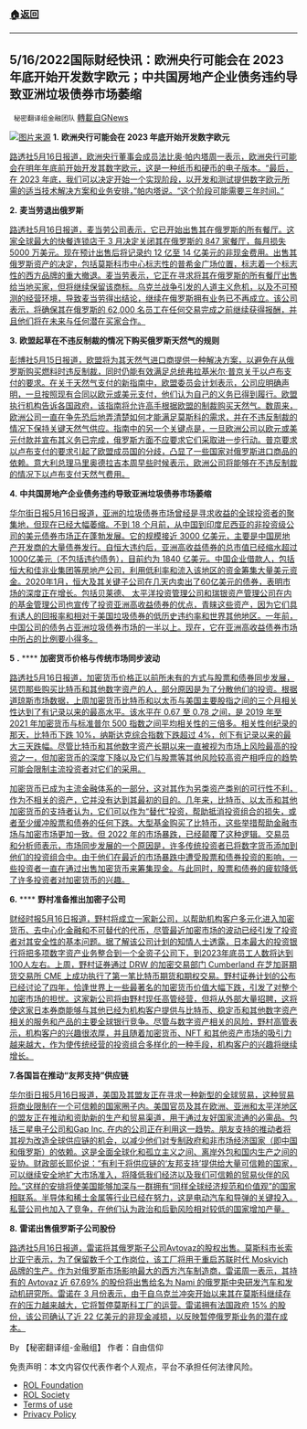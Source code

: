 ###  [:house:返回](README.md)
---


## 5/16/2022国际财经快讯：欧洲央行可能会在 2023 年底开始开发数字欧元；中共国房地产企业债务违约导致亚洲垃圾债券市场萎缩
` 秘密翻译组金融团队` [轉載自GNews](https://gnews.org/zh-hans/2540886/)

![](https://assets.gnews.org/wp-content/uploads/2022/05/图片1-172.png)[图片来源](https://www.reuters.com) 
**1.** **欧洲央行可能会在 2023 年底开始开发数字欧元**
 
[路透社5月16日报道，欧洲央行董事会成员法比奥·帕内塔周一表示，欧洲央行可能会在明年年底前开始开发其数字欧元，这是一种纸币和硬币的电子版本。“最后，在 2023 年底，我们可以决定开始一个实现阶段，以开发和测试提供数字欧元所需的适当技术解决方案和业务安排，”帕内塔说。“这个阶段可能需要三年时间。”](https://www.reuters.com/markets/europe/ecb-may-kick-off-development-digital-euro-by-end-2023-panetta-says-2022-05-16/)
 
**2.** **麦当劳退出俄罗斯**
 
[路透社5月16日报道，麦当劳公司表示，它已开始出售其在俄罗斯的所有餐厅。这家全球最大的快餐连锁店于 3 月决定关闭其在俄罗斯的 847 家餐厅，每月损失 5000 万美元。现在预计出售后将记录约 12 亿至 14 亿美元的非现金费用。出售其俄罗斯资产的决定，包括莫斯科市中心标志性的普希金广场位置，标志着一个标志性的西方品牌的重大撤退。麦当劳表示，它正在寻求将其在俄罗斯的所有餐厅出售给当地买家，但将继续保留该商标。乌克兰战争引发的人道主义危机，以及不可预测的经营环境，导致麦当劳得出结论，继续在俄罗斯拥有业务已不再成立。该公司表示，将确保其在俄罗斯的 62,000 名员工在任何交易完成之前继续获得报酬，并且他们将在未来与任何潜在买家合作。](https://www.reuters.com/business/mcdonalds-exit-russia-after-30-years-2022-05-16/)
 
**3.** **欧盟起草在不违反制裁的情况下购买俄罗斯天然气的规则**
 
[彭博社5月15日报道，欧盟将为其天然气进口商提供一种解决方案，以避免在从俄罗斯购买燃料时违反制裁，同时仍能有效满足总统弗拉基米尔·普京关于以卢布支付的要求。在关于天然气支付的新指南中，欧盟委员会计划表示，公司应明确声明，一旦按照现有合同以欧元或美元支付，他们认为自己的义务已得到履行。欧盟执行机构告诉各国政府，该指南将允许高手根据欧盟的制裁购买天然气。数周来，欧洲公司一直在争先恐后地弄清楚如何才能满足莫斯科的需求，并在不违反制裁的情况下保持关键天然气供应。指南中的另一个关键点是，一旦欧洲公司以欧元或美元付款并宣布其义务已完成，俄罗斯方面不应要求它们采取进一步行动。普京要求以卢布支付的要求引起了欧盟成员国的分歧，凸显了一些国家对俄罗斯进口商品的依赖。意大利总理马里奥德拉吉本周早些时候表示，欧洲公司将能够在不违反制裁的情况下以卢布支付天然气费用。](https://finance.yahoo.com/news/eu-drafts-plan-buying-russian-190617593.html)
 
**4.** **中共国房地产企业债务违约导致亚洲垃圾债券市场萎缩**
 
[华尔街日报5月16日报道，亚洲的垃圾债券市场曾经是寻求收益的全球投资者的聚集地，但现在已经大幅萎缩。不到 18 个月前，从中国到印度尼西亚的非投资级公司的美元债券市场正在蓬勃发展。它的规模接近 3000 亿美元，主要是中国房地产开发商的大量债券发行。自恒大违约后，亚洲高收益债券的总市值已经缩水超过1000亿美元（不包括违约债务），目前约为 1840 亿美元。中国企业借款人，包括恒大和佳兆业集团等房地产公司，利用低利率和流入该地区的资金筹集大量美元资金。2020年1月，恒大及其关键子公司在几天内卖出了60亿美元的债券，表明市场的深度正在增长。包括贝莱德、 太平洋投资管理公司和瑞银资产管理公司在内的基金管理公司也宣传了投资亚洲高收益债券的优点，青睐这些资产，因为它们具有诱人的回报率和相对于美国垃圾债券的低历史违约率和世界其他地区。一年前，中国公司的债务占亚洲垃圾债券市场的一半以上。现在，它在亚洲高收益债券市场中所占的比例要小得多。](https://www.wsj.com/articles/a-100-billion-comedown-soaring-defaults-shrink-asias-junk-bond-market-11652693402?mod=markets_lead_pos5)
 
**5** **.** **** **加密货币价格与传统市场同步波动**
 
[路透社5月16日报道，加密货币价格正以前所未有的方式与股票和债券同步发展，惩罚那些购买比特币和其他数字资产的人，部分原因是为了分散他们的投资。根据道琼斯市场数据，上周加密货币比特币和以太币与美国主要股指之间的三个月相关性达到了有记录以来的最高水平。该水平在 0.67 至 0.78 之间，是 2019 年至 2021 年加密货币与标准普尔 500 指数之间平均相关性的三倍多。相关性创纪录的那天，比特币下跌 10%，纳斯达克综合指数下跌超过 4%，创下有记录以来的最大三天跌幅。尽管比特币和其他数字资产长期以来一直被视为市场上风险最高的投资之一，但加密货币的深度下降以及它们与股票等其他风险较高资产相呼应的趋势可能会限制主流投资者对它们的采用。](https://www.wsj.com/articles/crypto-prices-move-in-tandem-with-traditional-markets-punishing-investors-11652655723?mod=markets_lead_pos4)
 
[加密货币已成为主流金融体系的一部分，这对其作为另类资产类别的可行性不利，作为不相关的资产，它并没有达到其最初的目的。几年来，比特币、以太币和其他加密货币的支持者认为，它们可以作为“替代”投资，帮助抵消投资组合的损失，或者至少缓冲股票和债券的任何下跌。大型基金购买了比特币，这些举措帮助金融市场与加密市场更加一致。但 2022 年的市场暴跌，已经颠覆了这种逻辑。交易员和分析师表示，市场同步发展的一个原因是，许多传统投资者已将数字货币添加到他们的投资组合中。由于他们在最近的市场暴跌中遭受股票和债券投资的影响，一些投资者一直在通过出售加密货币来筹集现金。与此同时，股票和债券的疲软降低了许多投资者对加密货币的兴趣。](https://www.wsj.com/articles/crypto-prices-move-in-tandem-with-traditional-markets-punishing-investors-11652655723?mod=markets_lead_pos4)
 
**6.** **** **野村准备推出加密子公司**
 
[财经时报5月16日报道，野村将成立一家新公司，以帮助机构客户多元化进入加密货币、去中心化金融和不可替代的代币，尽管最近加密市场的波动已经引发了投资者对其安全性的基本问题。据了解该公司计划的知情人士透露，日本最大的投资银行将把多项数字资产业务整合到一个全资子公司下，到2023年底员工人数将达到100人左右。上周，野村证券通过 DRW 的加密交易部门 Cumberland 在芝加哥期货交易所 CME 上成功执行了第一笔比特币期货和期权交易。野村证券计划的公布已经讨论了四年，恰逢世界上一些最著名的加密货币价值大幅下跌，引发了对整个加密市场的担忧。这家新公司将由野村现任高管经营，但将从外部大量招聘，这将使这家日本券商能够与其他已经为机构客户提供与比特币、稳定币和其他数字资产相关的服务和产品的主要全球银行竞争。尽管与数字资产相关的风险，野村高管表示，机构客户的兴趣很浓厚，并且随着加密货币、NFT 和其他资产市场的吸引力越来越大，作为使传统经营的投资组合多样化的一种手段，机构客户的兴趣将继续增长。](https://www.ft.com/content/04f5fb11-f635-45b0-a067-96756e01af19?ftcamp=traffic/partner/feed_headline/us_yahoo/auddev)
 
**7.各国旨在推动“友邦支持”供应链**
 
[华尔街日报5月16日报道，美国及其盟友正在寻求一种新型的全球贸易，这种贸易将商业限制在一个可信赖的国家圈子内。美国官员及其在欧洲、亚洲和太平洋地区的盟友正在推动和资助新的生产和贸易渠道，用于通过友好国家流通的必需品。包括三星电子公司和Gap Inc. 在内的公司正在利用这一趋势。朋友支持的推动者将其视为改造全球供应链的机会，以减少他们对专制政府和非市场经济国家（即中国和俄罗斯）的依赖。这是全面全球化和孤立主义之间、离岸外包和国内生产之间的妥协。财政部长耶伦说：“有利于将供应链的‘友邦支持’提供给大量可信赖的国家，可以继续安全地扩大市场准入，将降低我们经济以及我们可信赖的贸易伙伴的风险。”这样的安排将使美国能够加深与一群拥有“同样全球经济规范和价值观”的国家相联系。半导体和稀土金属等行业已经在努力，这是电动汽车和导弹的关键投入。私营公司也加入了竞争，在他们认为政治和后勤风险相对较低的国家增加产量。](https://www.wsj.com/articles/nations-aim-to-secure-supply-chains-by-turning-offshoring-into-friend-shoring-11652612580)
 
**8.** **雷诺出售俄罗斯子公司股份**
 
[路透社5月16日报道，雷诺将其俄罗斯子公司Avtovaz的股权出售。莫斯科市长索比亚宁表示，为了保留数千个工作岗位，该工厂将用于重启苏联时代 Moskvich 品牌的生产。作为对俄罗斯市场影响最大的西方汽车制造商，雷诺周一表示，其持有的 Avtovaz 近 67.69% 的股份将出售给名为 Nami 的俄罗斯中央研发汽车和发动机研究所。雷诺在 3 月份表示，由于自乌克兰冲突开始以来其在莫斯科继续存在的压力越来越大，它将暂停莫斯科工厂的运营。雷诺拥有法国政府 15% 的股份，该公司确认了近 22 亿美元的非现金减损，以反映暂停俄罗斯业务的潜在成本。](https://www.reuters.com/markets/deals/renault-sells-its-stake-russias-avtovaz-option-buy-it-back-2022-05-16/)
 
By 【秘密翻译组-金融组】
作者：自由信仰

免责声明：本文内容仅代表作者个人观点，平台不承担任何法律风险。
  
- [ROL Foundation](https://rolfoundation.org/)
- [ROL Society](https://rolsociety.org/)
- [Terms of use](https://gnews.org/terms-of-use-3/)
- [Privacy Policy](https://gnews.org/privacy-policy/)
